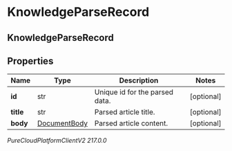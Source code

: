 # KnowledgeParseRecord

## KnowledgeParseRecord

## Properties

|Name | Type | Description | Notes|
|------------ | ------------- | ------------- | -------------|
| **id** | str | Unique id for the parsed data. | [optional] |
| **title** | str | Parsed article title. | [optional] |
| **body** | [DocumentBody](DocumentBody) | Parsed article content. | [optional] |



_PureCloudPlatformClientV2 217.0.0_
